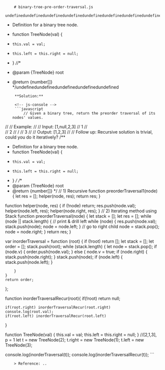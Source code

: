 
        # binary-tree-pre-order-traversal.js
        undefinedundefinedundefinedundefinedundefinedundefinedundefinedundefinedundefinedundefinedundefinedundefinedundefinedundefined/**
 * Definition for a binary tree node.
 * function TreeNode(val) {
 *     this.val = val;
 *     this.left = this.right = null;
 * }
 *//**
 * @param {TreeNode} root
 * @return {number[]}
 */undefinedundefinedundefinedundefinedundefined
        
        **Solution:**
        
        <!-- js-console -->
        ```javascript
            // Given a binary tree, return the preorder traversal of its nodes' values.
//
// Example:
//
//   Input: [1,null,2,3]
//     1
//      \
//       2
//      /
//     3
//
// Output: [1,2,3]
//
// Follow up: Recursive solution is trivial, could you do it iteratively?
/**
 * Definition for a binary tree node.
 * function TreeNode(val) {
 *     this.val = val;
 *     this.left = this.right = null;
 * }
 */
/**
 * @param {TreeNode} root
 * @return {number[]}
 */
// 1) Recursive
function preorderTraversal1(node) {
    let res = [];
    helper(node, res);
    return res;
}

function helper(node, res) {
    if (!node) return;
    res.push(node.val);
    helper(node.left, res);
    helper(node.right, res);
}
// 2) Iterating method using Stack
function preorderTraversal(node) {
    let stack = [];
    let res = [];
    while (node || stack.length) {
        // print & drill left
        while (node) {
            res.push(node.val);
            stack.push(node);
            node = node.left;
        }
        // go to right child
        node = stack.pop();
        node = node.right;
    }
    return res;
}

var inorderTraversal = function (root) {
    if (!root) return [];
    let stack = [];
    let order = [];
    stack.push(root);
    while (stack.length) {
        let node = stack.pop();
        if (node.v) {
            order.push(node.val);
        } else {
            node.v = true;
            if (node.right) {
                stack.push(node.right);
            }
            stack.push(node);
            if (node.left) {
                stack.push(node.left);
            }

        }
    }
    return order;
};

function inorderTraversalRecur(root){
    if(!root) return null;
    
    if(root.right) inorderTraversalRecur(root.right)
    console.log(root.val);
    if(root.left) inorderTraversalRecur(root.left)
}

function TreeNode(val) {
    this.val = val;
    this.left = this.right = null;
}
//[2,1,3], p = 1
let t = new TreeNode(2);
t.right = new TreeNode(1);
t.left = new TreeNode(3);

console.log(inorderTraversal(t));
console.log(inorderTraversalRecur(t));
        ```
        
        > Reference: ..
        
        